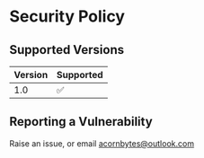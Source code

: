 # Security Policy

## Supported Versions

| Version | Supported          |
| ------- | ------------------ |
| 1.0     | :white_check_mark: |

## Reporting a Vulnerability

Raise an issue, or email [acornbytes@outlook.com](mailto:acornbytes@outlook.com)
